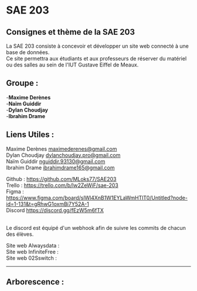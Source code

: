 <h1> SAE 203 </h1>

<h2> Consignes et thème de la SAE 203 </h2>

La SAE 203 consiste à concevoir et développer un site web connecté à une base de données.<br>
Ce site permettra aux étudiants et aux professeurs de réserver du matériel ou des salles au sein de l'IUT Gustave Eiffel de Meaux.

<h2> Groupe : </h2>

-**Maxime Derènes**<br>
-**Naïm Guiddir**<br>
-**Dylan Choudjay**<br>
-**Ibrahim Drame**<br>

<h2> Liens Utiles :</h2>

Maxime Derènes	maximederenes@gmail.com<br>
Dylan Choudjay	dylanchoudjay.pro@gmail.com<br>
Naïm Guiddir	nguiddir.93130@gmail.com<br>
Ibrahim Drame	ibrahimdrame165@gmail.com<br>

Github	: https://github.com/MLoks77/SAE203<br>
Trello	: https://trello.com/b/lw2ZeWiF/sae-203<br>
Figma	: https://www.figma.com/board/slWl4XnB1W1EYLaWmHTlT0/Untitled?node-id=1-131&t=gRhwG1oxmBi7Y52A-1<br>
Discord https://discord.gg/fEzW5m6fTX<br><br>

Le discord est équipé d'un webhook afin de suivre les commits de chacun des élèves.

Site web Alwaysdata	:<br>
Site web InfiniteFree :<br>
Site web 02Sswitch :<br>

<hr>

<h2> Arborescence : </h2>
